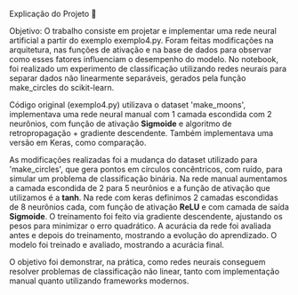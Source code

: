 Explicação do Projeto 🔎

Objetivo: O trabalho consiste em projetar e implementar uma rede neural artificial a partir do exemplo exemplo4.py.
Foram feitas modificações na arquitetura, nas funções de ativação e na base de dados para observar como esses fatores influenciam o desempenho do modelo. No notebook, foi realizado um experimento de classificação utilizando redes neurais para separar dados não linearmente separáveis, gerados pela função make_circles do scikit-learn. 

Código original (exemplo4.py) utilizava o dataset 'make_moons', implementava uma rede neural manual com 1 camada escondida com 2 neurônios, com função de ativação **Sigmoide** e algoritmo de retropropagação + gradiente descendente. Também implementava uma versão em Keras, como comparação.

As modificações realizadas foi a mudança do dataset utilizado para 'make_circles', que gera pontos em círculos concêntricos, com ruído, para simular um problema de classificação binária. Na rede manual aumentamos a camada escondida de 2 para 5 neurônios e a função de ativação que utilizamos é a **tanh**. Na rede com keras definimos 2 camadas escondidas de 8 neurônios cada, com função de ativação **ReLU** e com camada de saída **Sigmoide**. O treinamento foi feito via gradiente descendente, ajustando os pesos para minimizar o erro quadrático. A acurácia da rede foi avaliada antes e depois do treinamento, mostrando a evolução do aprendizado.
O modelo foi treinado e avaliado, mostrando a acurácia final. 

O objetivo foi demonstrar, na prática, como redes neurais conseguem resolver problemas de classificação não linear, tanto com implementação manual quanto utilizando frameworks modernos.